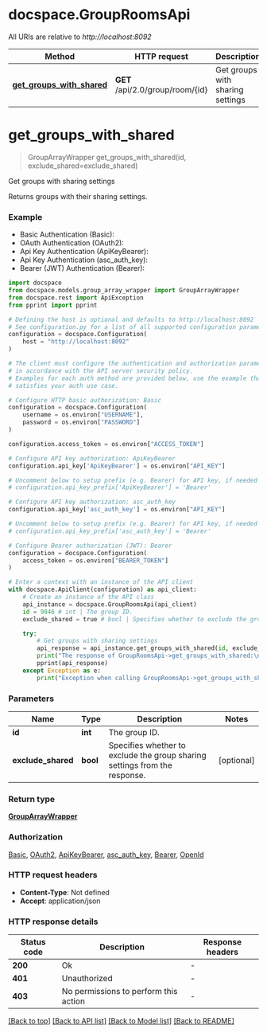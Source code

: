 # docspace.GroupRoomsApi

All URIs are relative to *http://localhost:8092*

Method | HTTP request | Description
------------- | ------------- | -------------
[**get_groups_with_shared**](GroupRoomsApi.md#get_groups_with_shared) | **GET** /api/2.0/group/room/{id} | Get groups with sharing settings


# **get_groups_with_shared**
> GroupArrayWrapper get_groups_with_shared(id, exclude_shared=exclude_shared)

Get groups with sharing settings

Returns groups with their sharing settings.

### Example

* Basic Authentication (Basic):
* OAuth Authentication (OAuth2):
* Api Key Authentication (ApiKeyBearer):
* Api Key Authentication (asc_auth_key):
* Bearer (JWT) Authentication (Bearer):

```python
import docspace
from docspace.models.group_array_wrapper import GroupArrayWrapper
from docspace.rest import ApiException
from pprint import pprint

# Defining the host is optional and defaults to http://localhost:8092
# See configuration.py for a list of all supported configuration parameters.
configuration = docspace.Configuration(
    host = "http://localhost:8092"
)

# The client must configure the authentication and authorization parameters
# in accordance with the API server security policy.
# Examples for each auth method are provided below, use the example that
# satisfies your auth use case.

# Configure HTTP basic authorization: Basic
configuration = docspace.Configuration(
    username = os.environ["USERNAME"],
    password = os.environ["PASSWORD"]
)

configuration.access_token = os.environ["ACCESS_TOKEN"]

# Configure API key authorization: ApiKeyBearer
configuration.api_key['ApiKeyBearer'] = os.environ["API_KEY"]

# Uncomment below to setup prefix (e.g. Bearer) for API key, if needed
# configuration.api_key_prefix['ApiKeyBearer'] = 'Bearer'

# Configure API key authorization: asc_auth_key
configuration.api_key['asc_auth_key'] = os.environ["API_KEY"]

# Uncomment below to setup prefix (e.g. Bearer) for API key, if needed
# configuration.api_key_prefix['asc_auth_key'] = 'Bearer'

# Configure Bearer authorization (JWT): Bearer
configuration = docspace.Configuration(
    access_token = os.environ["BEARER_TOKEN"]
)

# Enter a context with an instance of the API client
with docspace.ApiClient(configuration) as api_client:
    # Create an instance of the API class
    api_instance = docspace.GroupRoomsApi(api_client)
    id = 9846 # int | The group ID.
    exclude_shared = true # bool | Specifies whether to exclude the group sharing settings from the response. (optional)

    try:
        # Get groups with sharing settings
        api_response = api_instance.get_groups_with_shared(id, exclude_shared=exclude_shared)
        print("The response of GroupRoomsApi->get_groups_with_shared:\n")
        pprint(api_response)
    except Exception as e:
        print("Exception when calling GroupRoomsApi->get_groups_with_shared: %s\n" % e)
```



### Parameters


Name | Type | Description  | Notes
------------- | ------------- | ------------- | -------------
 **id** | **int**| The group ID. | 
 **exclude_shared** | **bool**| Specifies whether to exclude the group sharing settings from the response. | [optional] 

### Return type

[**GroupArrayWrapper**](GroupArrayWrapper.md)

### Authorization

[Basic](../README.md#Basic), [OAuth2](../README.md#OAuth2), [ApiKeyBearer](../README.md#ApiKeyBearer), [asc_auth_key](../README.md#asc_auth_key), [Bearer](../README.md#Bearer), [OpenId](../README.md#OpenId)

### HTTP request headers

 - **Content-Type**: Not defined
 - **Accept**: application/json

### HTTP response details

| Status code | Description | Response headers |
|-------------|-------------|------------------|
**200** | Ok |  -  |
**401** | Unauthorized |  -  |
**403** | No permissions to perform this action |  -  |

[[Back to top]](#) [[Back to API list]](../README.md#documentation-for-api-endpoints) [[Back to Model list]](../README.md#documentation-for-models) [[Back to README]](../README.md)

